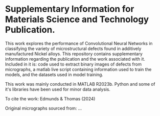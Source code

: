 # Supplementary Information for Materials Science and Technology Publication.

This work explores the performance of Convolutional Neural Networks in classifying the variety of microstructural defects found in additively manufactured Nickel alloys. This repository contains supplementary information regarding the publication and the work associated with it. Included in it is: code used to extract binary images of defects from micrographs, a matlab live script containing information used to train the models, and the datasets used in model training.

This work was mainly conducted in MATLAB R2023b. Python and some of it's libraries have been used for minor data analysis.

To cite the work: Edmunds & Thomas (2024) 

Original micrographs sourced from: ...

